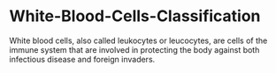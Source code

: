# White-Blood-Cells-Classification
White blood cells, also called leukocytes or leucocytes, are cells of the immune system that are involved in protecting the body against both infectious disease and foreign invaders.
